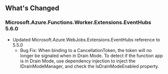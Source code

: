 ## What's Changed

<!-- Please add your release notes in the following format:
- My change description (#PR/#issue)
-->

### Microsoft.Azure.Functions.Worker.Extensions.EventHubs 5.6.0

- Updated Microsoft.Azure.WebJobs.Extensions.EventHubs reference to 5.5.0
  - Bug Fix: When binding to a CancellationToken, the token will no longer be signaled when in Drain Mode.
    To detect if the function app is in Drain Mode, use dependency injection to inject the IDrainModeManager,
    and check the IsDrainModeEnabled property.
